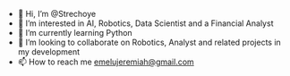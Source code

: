 - 👋 Hi, I’m @Strechoye
- 👀 I’m interested in AI, Robotics, Data Scientist and a Financial Analyst
- 🌱 I’m currently learning Python
- 💞️ I’m looking to collaborate on Robotics, Analyst and related projects in my development
- 📫 How to reach me emelujeremiah@gmail.com

<!---
Strechoye/Strechoye is a ✨ special ✨ repository because its `README.md` (this file) appears on your GitHub profile.
You can click the Preview link to take a look at your changes.
--->
